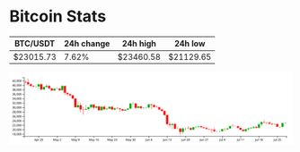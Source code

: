 # Bitcoin Stats

BTC/USDT|24h change|24h high|24h low|
|---|---|---|---|
|$23015.73|7.62%|$23460.58|$21129.65|

<img src="./chart.svg">
